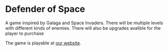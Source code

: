 # Defender of Space
A game inspired by Galaga and Space Invaders. There will be multiple levels with different kinds of enemies. There will also be upgrades avalible for the player to purchase

The game is playable at [our website](http://teancode.github.io/games/defender-of-space).
